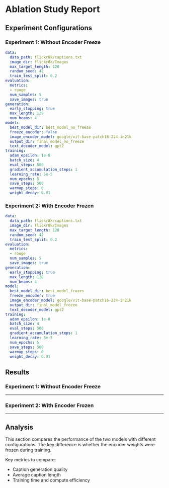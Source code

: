 # Ablation Study Report

## Experiment Configurations

### Experiment 1: Without Encoder Freeze
```yaml
data:
  data_path: flickr8k/captions.txt
  image_dir: flickr8k/Images
  max_target_length: 128
  random_seed: 42
  train_test_split: 0.2
evaluation:
  metrics:
  - rouge
  num_samples: 5
  save_images: true
generation:
  early_stopping: true
  max_length: 128
  num_beams: 4
model:
  best_model_dir: best_model_no_freeze
  freeze_encoder: false
  image_encoder_model: google/vit-base-patch16-224-in21k
  output_dir: final_model_no_freeze
  text_decoder_model: gpt2
training:
  adam_epsilon: 1e-8
  batch_size: 4
  eval_steps: 500
  gradient_accumulation_steps: 1
  learning_rate: 5e-5
  num_epochs: 5
  save_steps: 500
  warmup_steps: 0
  weight_decay: 0.01
```

### Experiment 2: With Encoder Frozen
```yaml
data:
  data_path: flickr8k/captions.txt
  image_dir: flickr8k/Images
  max_target_length: 128
  random_seed: 42
  train_test_split: 0.2
evaluation:
  metrics:
  - rouge
  num_samples: 5
  save_images: true
generation:
  early_stopping: true
  max_length: 128
  num_beams: 4
model:
  best_model_dir: best_model_frozen
  freeze_encoder: true
  image_encoder_model: google/vit-base-patch16-224-in21k
  output_dir: final_model_frozen
  text_decoder_model: gpt2
training:
  adam_epsilon: 1e-8
  batch_size: 4
  eval_steps: 500
  gradient_accumulation_steps: 1
  learning_rate: 5e-5
  num_epochs: 5
  save_steps: 500
  warmup_steps: 0
  weight_decay: 0.01
```

## Results

### Experiment 1: Without Encoder Freeze
---


### Experiment 2: With Encoder Frozen
---


## Analysis

This section compares the performance of the two models with different configurations.
The key difference is whether the encoder weights were frozen during training.

Key metrics to compare:
- Caption generation quality
- Average caption length
- Training time and compute efficiency
